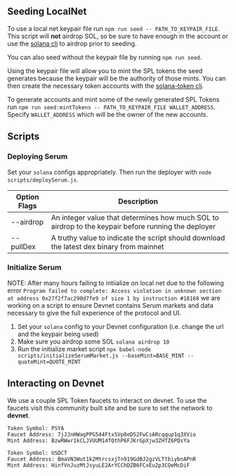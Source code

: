 ## Seeding LocalNet
To use a local net keypair file run `npm run seed -- PATH_TO_KEYPAIR_FILE`. This script will **not** airdrop SOL, so be sure to have enough in the account or use the [solana cli](https://docs.solana.com/cli/transfer-tokens#testing-your-wallet) to airdrop prior to seeding. 

You can also seed without the keypair file by running `npm run seed`. 

Using the keypair file will allow you to mint the SPL tokens the seed generates because the keypair will be the authority of those mints. You can then create the necessary token accounts with the [solana-token cli](https://spl.solana.com/token).

To generate accounts and mint some of the newly generated SPL Tokens run `npm run seed:mintTokens -- PATH_TO_KEYPAIR_FILE WALLET_ADDRESS`. Specify `WALLET_ADDRESS` which will be the owner of the new accounts.

## Scripts
### Deploying Serum
Set your `solana` configs appropriately. Then run the deployer with `node scripts/deploySerum.js`. 

| Option Flags | Description |
| ------------ | ----------- |
| --airdrop | An integer value that determines how much SOL to airdrop to the keypair before running the deployer |
| --pullDex | A truthy value to indicate the script should download the latest dex binary from mainnet |

### Initialize Serum
NOTE: After many hours failing to intiialize on local net due to the following error `Program failed to complete: Access violation in unknown section at address 0x27f2f7ac290d7fe9 of size 1 by instruction #18168` we are working on a script to ensure Devnet contains Serum markets and data necessary to give the full experience of the protocol and UI.

1. Set your `solana` config to your Devnet configuration (i.e. change the url and the keypair being used)
2. Make sure you airdrop some SOL `solana airdrop 10`
3. Run the initialize market script `npx babel-node scripts/initializeSerumMarket.js --baseMint=BASE_MINT --quoteMint=QUOTE_MINT`


## Interacting on Devnet 
We use a couple SPL Token faucets to interact on devnet. To use the faucets visit this community built site and be sure to set the network to **devnet**.

````
Token Symbol: PSYA
Faucet Address: 7jJJnHWagPPG544FtxSVp8eD52FwCsARcqqup1q3XVio
Mint Address: BzwRWwr1kCLJVUUM14fQthP6FJKrGpXjw3ZHTZ6PQsYa
````

````
Token Symbol: USDCT
Faucet Address: BmaVN3Wut1k2MtrcsxjTn919GdBJ2gzVLTtbiybnAPnR
Mint Address: HinfVnJuzMtJsyuLE2ArYCChDZB6FCxEu2p3CQeMcDiF
````
